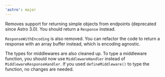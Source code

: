 ```yaml
---
'astro': major
---
```


Removes support for returning simple objects from endpoints (deprecated since Astro 3.0). You should return a `Response` instead.

`ResponseWithEncoding` is also removed. You can refactor the code to return a response with an array buffer instead, which is encoding agnostic.

The types for middlewares are also cleaned up. To type a middleware function, you should now use `MiddlewareHandler` instead of `MiddlewareResponseHandler`. If you used `defineMiddleware()` to type the function, no changes are needed.
